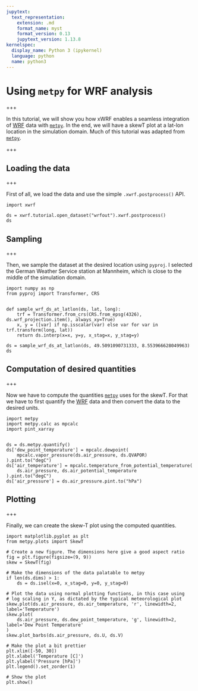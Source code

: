 ```yaml
---
jupytext:
  text_representation:
    extension: .md
    format_name: myst
    format_version: 0.13
    jupytext_version: 1.13.8
kernelspec:
  display_name: Python 3 (ipykernel)
  language: python
  name: python3
---
```


# Using `metpy` for WRF analysis

+++

In this tutorial, we will show you how xWRF enables a seamless integration of [WRF](https://www.mmm.ucar.edu/weather-research-and-forecasting-model) data with [`metpy`](https://unidata.github.io/MetPy/latest/). In the end, we will have a skewT plot at a lat-lon location in the simulation domain. Much of this tutorial was adapted from [`metpy`](https://unidata.github.io/MetPy/latest/tutorials/upperair_soundings.html).

+++

## Loading the data

+++

First of all, we load the data and use the simple `.xwrf.postprocess()` API.

```{code-cell} ipython3
import xwrf

ds = xwrf.tutorial.open_dataset("wrfout").xwrf.postprocess()
ds
```

## Sampling

+++

Then, we sample the dataset at the desired location using `pyproj`. I selected the German Weather Service station at Mannheim, which is close to the middle of the simulation domain.

```{code-cell} ipython3
import numpy as np
from pyproj import Transformer, CRS


def sample_wrf_ds_at_latlon(ds, lat, long):
    trf = Transformer.from_crs(CRS.from_epsg(4326), ds.wrf_projection.item(), always_xy=True)
    x, y = ([var] if np.isscalar(var) else var for var in trf.transform(long, lat))
    return ds.interp(x=x, y=y, x_stag=x, y_stag=y)
```

```{code-cell} ipython3
ds = sample_wrf_ds_at_latlon(ds, 49.5091090731333, 8.553966628049963)
ds
```

## Computation of desired quantities

+++

Now we have to compute the quantities [`metpy`](https://unidata.github.io/MetPy/latest/) uses for the skewT. For that we have to first quantify the [WRF](https://www.mmm.ucar.edu/weather-research-and-forecasting-model) data and then convert the data to the desired units.

```{code-cell} ipython3
import metpy
import metpy.calc as mpcalc
import pint_xarray


ds = ds.metpy.quantify()
ds['dew_point_temperature'] = mpcalc.dewpoint(
    mpcalc.vapor_pressure(ds.air_pressure, ds.QVAPOR)
).pint.to("degC")
ds['air_temperature'] = mpcalc.temperature_from_potential_temperature(
    ds.air_pressure, ds.air_potential_temperature
).pint.to("degC")
ds['air_pressure'] = ds.air_pressure.pint.to("hPa")
```

## Plotting

+++

Finally, we can create the skew-T plot using the computed quantities.

```{code-cell} ipython3
import matplotlib.pyplot as plt
from metpy.plots import SkewT

# Create a new figure. The dimensions here give a good aspect ratio
fig = plt.figure(figsize=(9, 9))
skew = SkewT(fig)

# Make the dimensions of the data palatable to metpy
if len(ds.dims) > 1:
    ds = ds.isel(x=0, x_stag=0, y=0, y_stag=0)

# Plot the data using normal plotting functions, in this case using
# log scaling in Y, as dictated by the typical meteorological plot
skew.plot(ds.air_pressure, ds.air_temperature, 'r', linewidth=2, label='Temperature')
skew.plot(
    ds.air_pressure, ds.dew_point_temperature, 'g', linewidth=2, label='Dew Point Temperature'
)
skew.plot_barbs(ds.air_pressure, ds.U, ds.V)

# Make the plot a bit prettier
plt.xlim([-50, 30])
plt.xlabel('Temperature [C]')
plt.ylabel('Pressure [hPa]')
plt.legend().set_zorder(1)

# Show the plot
plt.show()
```
